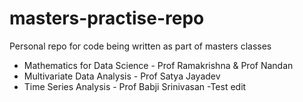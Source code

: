 # masters-practise-repo
Personal repo for code being written as part of masters classes

- Mathematics for Data Science - Prof Ramakrishna & Prof Nandan 
- Multivariate Data Analysis - Prof Satya Jayadev
- Time Series Analysis - Prof Babji Srinivasan 
-Test edit
